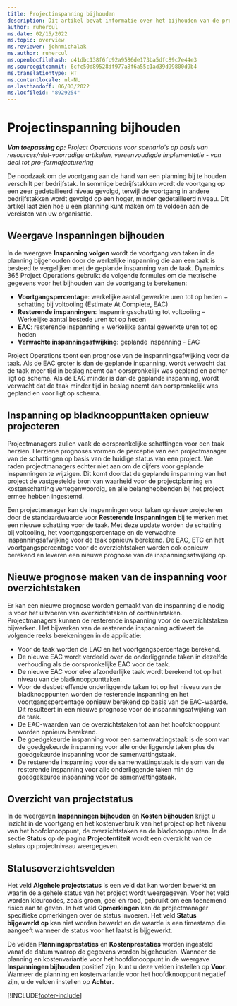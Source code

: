 ```yaml
---
title: Projectinspanning bijhouden
description: Dit artikel bevat informatie over het bijhouden van de projectinspanning en de voortgang van het werk.
author: ruhercul
ms.date: 02/15/2022
ms.topic: overview
ms.reviewer: johnmichalak
ms.author: ruhercul
ms.openlocfilehash: c41dbc138f6fc92a9586de173ba5dfc89c7e44e3
ms.sourcegitcommit: 6cfc50d89528df977a8f6a55c1ad39d99800d9b4
ms.translationtype: HT
ms.contentlocale: nl-NL
ms.lasthandoff: 06/03/2022
ms.locfileid: "8929254"
---
```

# <a name="project-effort-tracking"></a>Projectinspanning bijhouden

_**Van toepassing op:** Project Operations voor scenario's op basis van resources/niet-voorradige artikelen, vereenvoudigde implementatie - van deal tot pro-formafacturering_

De noodzaak om de voortgang aan de hand van een planning bij te houden verschilt per bedrijfstak. In sommige bedrijfstakken wordt de voortgang op een zeer gedetailleerd niveau gevolgd, terwijl de voortgang in andere bedrijfstakken wordt gevolgd op een hoger, minder gedetailleerd niveau. Dit artikel laat zien hoe u een planning kunt maken om te voldoen aan de vereisten van uw organisatie.

## <a name="effort-tracking-view"></a>Weergave Inspanningen bijhouden

In de weergave **Inspanning volgen** wordt de voortgang van taken in de planning bijgehouden door de werkelijke inspanning die aan een taak is besteed te vergelijken met de geplande inspanning van de taak. Dynamics 365 Project Operations gebruikt de volgende formules om de metrische gegevens voor het bijhouden van de voortgang te berekenen:

- **Voortgangspercentage**: werkelijke aantal gewerkte uren tot op heden ÷ schatting bij voltooiing (Estimate At Complete, EAC) 
- **Resterende inspanningen**: Inspanningsschatting tot voltooiing – Werkelijke aantal bestede uren tot op heden 
- **EAC**: resterende inspanning + werkelijke aantal gewerkte uren tot op heden 
- **Verwachte inspanningsafwijking**: geplande inspanning - EAC

Project Operations toont een prognose van de inspanningsafwijking voor de taak. Als de EAC groter is dan de geplande inspanning, wordt verwacht dat de taak meer tijd in beslag neemt dan oorspronkelijk was gepland en achter ligt op schema. Als de EAC minder is dan de geplande inspanning, wordt verwacht dat de taak minder tijd in beslag neemt dan oorspronkelijk was gepland en voor ligt op schema.

## <a name="reprojecting-effort-on-leaf-node-tasks"></a>Inspanning op bladknooppunttaken opnieuw projecteren

Projectmanagers zullen vaak de oorspronkelijke schattingen voor een taak herzien. Herziene prognoses vormen de perceptie van een projectmanager van de schattingen op basis van de huidige status van een project. We raden projectmanagers echter niet aan om de cijfers voor geplande inspanningen te wijzigen. Dit komt doordat de geplande inspanning van het project de vastgestelde bron van waarheid voor de projectplanning en kostenschatting vertegenwoordig, en alle belanghebbenden bij het project ermee hebben ingestemd.

Een projectmanager kan de inspanningen voor taken opnieuw projecteren door de standaardwaarde voor **Resterende inspanningen** bij te werken met een nieuwe schatting voor de taak. Met deze update worden de schatting bij voltooiing, het voortgangspercentage en de verwachte inspanningsafwijking voor de taak opnieuw berekend. De EAC, ETC en het voortgangspercentage voor de overzichtstaken worden ook opnieuw berekend en leveren een nieuwe prognose van de inspanningsafwijking op.

## <a name="reprojection-of-effort-on-summary-tasks"></a>Nieuwe prognose maken van de inspanning voor overzichtstaken

Er kan een nieuwe prognose worden gemaakt van de inspanning die nodig is voor het uitvoeren van overzichtstaken of containertaken. Projectmanagers kunnen de resterende inspanning voor de overzichtstaken bijwerken. Het bijwerken van de resterende inspanning activeert de volgende reeks berekeningen in de applicatie:

- Voor de taak worden de EAC en het voortgangspercentage berekend.
- De nieuwe EAC wordt verdeeld over de onderliggende taken in dezelfde verhouding als de oorspronkelijke EAC voor de taak.
- De nieuwe EAC voor elke afzonderlijke taak wordt berekend tot op het niveau van de bladknooppunttaken. 
- Voor de desbetreffende onderliggende taken tot op het niveau van de bladknooppunten worden de resterende inspanning en het voortgangspercentage opnieuw berekend op basis van de EAC-waarde. Dit resulteert in een nieuwe prognose voor de inspanningsafwijking van de taak. 
- De EAC-waarden van de overzichtstaken tot aan het hoofdknooppunt worden opnieuw berekend.
- De goedgekeurde inspanning voor een samenvattingstaak is de som van de goedgekeurde inspanning voor alle onderliggende taken plus de goedgekeurde inspanning voor de samenvattingstaak.
- De resterende inspanning voor de samenvattingstaak is de som van de resterende inspanning voor alle onderliggende taken min de goedgekeurde inspanning voor de samenvattingstaak.

## <a name="project-status-summary"></a>Overzicht van projectstatus

In de weergaven **Inspanningen bijhouden** en **Kosten bijhouden** krijgt u inzicht in de voortgang en het kostenverbruik van het project op het niveau van het hoofdknooppunt, de overzichtstaken en de bladknooppunten. In de sectie **Status** op de pagina **Projectentiteit** wordt een overzicht van de status op projectniveau weergegeven.

## <a name="status-summary-fields"></a>Statusoverzichtsvelden

Het veld **Algehele projectstatus** is een veld dat kan worden bewerkt en waarin de algehele status van het project wordt weergegeven. Voor het veld worden kleurcodes, zoals groen, geel en rood, gebruikt om een toenemend risico aan te geven. In het veld **Opmerkingen** kan de projectmanager specifieke opmerkingen over de status invoeren. Het veld **Status bijgewerkt op** kan niet worden bewerkt en de waarde is een timestamp die aangeeft wanneer de status voor het laatst is bijgewerkt.

De velden **Planningsprestaties** en **Kostenprestaties** worden ingesteld vanaf de datum waarop de gegevens worden bijgehouden. Wanneer de planning en kostenvariantie voor het hoofdknooppunt in de weergave **Inspanningen bijhouden** positief zijn, kunt u deze velden instellen op **Voor**. Wanneer de planning en kostenvariantie voor het hoofdknooppunt negatief zijn, u de velden instellen op **Achter**.


[!INCLUDE[footer-include](../includes/footer-banner.md)]
